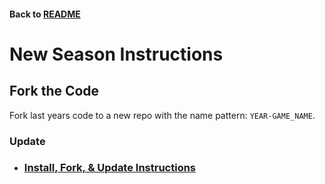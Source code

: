 #### Back to [README](/README.md)

# New Season Instructions

## Fork the Code
Fork last years code to a new repo with the name pattern: `YEAR-GAME_NAME`.

### Update
* ### [Install, Fork, & Update Instructions](docs/New%20Season%20Instructions.md)